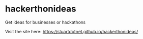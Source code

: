 # hackerthonideas
Get ideas for businesses or hackathons

Visit the site here: https://stuartdotnet.github.io/hackerthonideas/
